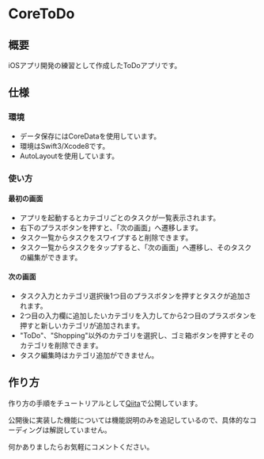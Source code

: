 # CoreToDo

## 概要

iOSアプリ開発の練習として作成したToDoアプリです。

## 仕様

### 環境
- データ保存にはCoreDataを使用しています。
- 環境はSwift3/Xcode8です。
- AutoLayoutを使用しています。

### 使い方

#### 最初の画面

- アプリを起動するとカテゴリごとのタスクが一覧表示されます。
- 右下のプラスボタンを押すと、「次の画面」へ遷移します。
- タスク一覧からタスクをスワイプすると削除できます。
- タスク一覧からタスクをタップすると、「次の画面」へ遷移し、そのタスクの編集ができます。

#### 次の画面

- タスク入力とカテゴリ選択後1つ目のプラスボタンを押すとタスクが追加されます。
- 2つ目の入力欄に追加したいカテゴリを入力してから2つ目のプラスボタンを押すと新しいカテゴリが追加されます。
- "ToDo"、"Shopping"以外のカテゴリを選択し、ゴミ箱ボタンを押すとそのカテゴリを削除できます。
- タスク編集時はカテゴリ追加ができません。

## 作り方
作り方の手順をチュートリアルとして[Qiita](http://qiita.com/MasayaHayashi724/items/0d27f4abf7b14c72107f)で公開しています。

公開後に実装した機能については機能説明のみを追記しているので、具体的なコーディングは解説していません。

何かありましたらお気軽にコメントください。
